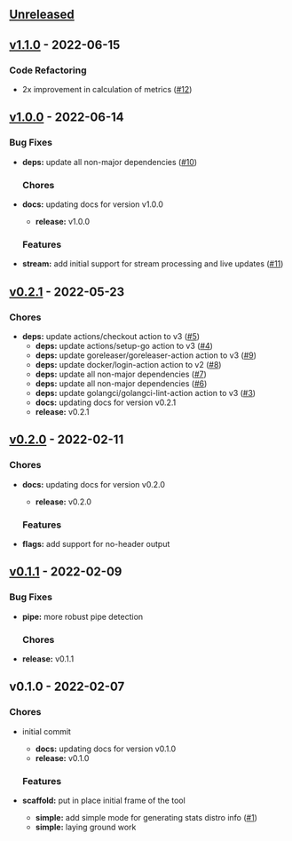 <a name="unreleased"></a>
## [Unreleased]


<a name="v1.1.0"></a>
## [v1.1.0] - 2022-06-15
### Code Refactoring
- 2x improvement in calculation of metrics ([#12](https://github.com/clok/sig/issues/12))
  
  
<a name="v1.0.0"></a>
## [v1.0.0] - 2022-06-14
### Bug Fixes
- **deps:** update all non-major dependencies ([#10](https://github.com/clok/sig/issues/10))
  
  ### Chores
- **docs:** updating docs for version v1.0.0
  - **release:** v1.0.0
  
  ### Features
- **stream:** add initial support for stream processing and live updates ([#11](https://github.com/clok/sig/issues/11))
  
  
<a name="v0.2.1"></a>
## [v0.2.1] - 2022-05-23
### Chores
- **deps:** update actions/checkout action to v3 ([#5](https://github.com/clok/sig/issues/5))
  - **deps:** update actions/setup-go action to v3 ([#4](https://github.com/clok/sig/issues/4))
  - **deps:** update goreleaser/goreleaser-action action to v3 ([#9](https://github.com/clok/sig/issues/9))
  - **deps:** update docker/login-action action to v2 ([#8](https://github.com/clok/sig/issues/8))
  - **deps:** update all non-major dependencies ([#7](https://github.com/clok/sig/issues/7))
  - **deps:** update all non-major dependencies ([#6](https://github.com/clok/sig/issues/6))
  - **deps:** update golangci/golangci-lint-action action to v3 ([#3](https://github.com/clok/sig/issues/3))
  - **docs:** updating docs for version v0.2.1
  - **release:** v0.2.1
  
  
<a name="v0.2.0"></a>
## [v0.2.0] - 2022-02-11
### Chores
- **docs:** updating docs for version v0.2.0
  - **release:** v0.2.0
  
  ### Features
- **flags:** add support for no-header output
  
  
<a name="v0.1.1"></a>
## [v0.1.1] - 2022-02-09
### Bug Fixes
- **pipe:** more robust pipe detection
  
  ### Chores
- **release:** v0.1.1
  
  
<a name="v0.1.0"></a>
## v0.1.0 - 2022-02-07
### Chores
- initial commit
  - **docs:** updating docs for version v0.1.0
  - **release:** v0.1.0
  
  ### Features
- **scaffold:** put in place initial frame of the tool
  - **simple:** add simple mode for generating stats distro info ([#1](https://github.com/clok/sig/issues/1))
  - **simple:** laying ground work
  
  
[Unreleased]: https://github.com/clok/sig/compare/v1.1.0...HEAD
[v1.1.0]: https://github.com/clok/sig/compare/v1.0.0...v1.1.0
[v1.0.0]: https://github.com/clok/sig/compare/v0.2.1...v1.0.0
[v0.2.1]: https://github.com/clok/sig/compare/v0.2.0...v0.2.1
[v0.2.0]: https://github.com/clok/sig/compare/v0.1.1...v0.2.0
[v0.1.1]: https://github.com/clok/sig/compare/v0.1.0...v0.1.1
